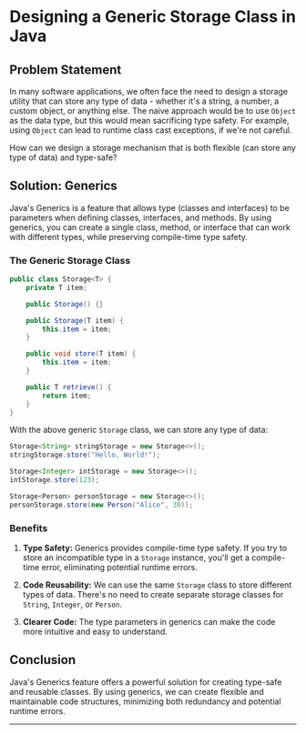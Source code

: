 # Designing a Generic Storage Class in Java

## Problem Statement

In many software applications, we often face the need to design a storage utility that can store any type of data - whether it's a string, a number, a custom object, or anything else. The naive approach would be to use `Object` as the data type, but this would mean sacrificing type safety. For example, using `Object` can lead to runtime class cast exceptions, if we're not careful. 

How can we design a storage mechanism that is both flexible (can store any type of data) and type-safe?

## Solution: Generics

Java's Generics is a feature that allows type (classes and interfaces) to be parameters when defining classes, interfaces, and methods. By using generics, you can create a single class, method, or interface that can work with different types, while preserving compile-time type safety.

### The Generic Storage Class

```java
public class Storage<T> {
    private T item;

    public Storage() {}

    public Storage(T item) {
        this.item = item;
    }

    public void store(T item) {
        this.item = item;
    }

    public T retrieve() {
        return item;
    }
}
```

With the above generic `Storage` class, we can store any type of data:

```java
Storage<String> stringStorage = new Storage<>();
stringStorage.store("Hello, World!");

Storage<Integer> intStorage = new Storage<>();
intStorage.store(123);

Storage<Person> personStorage = new Storage<>();
personStorage.store(new Person("Alice", 30));
```

### Benefits

1. **Type Safety:** Generics provides compile-time type safety. If you try to store an incompatible type in a `Storage` instance, you'll get a compile-time error, eliminating potential runtime errors.

2. **Code Reusability:** We can use the same `Storage` class to store different types of data. There's no need to create separate storage classes for `String`, `Integer`, or `Person`.

3. **Clearer Code:** The type parameters in generics can make the code more intuitive and easy to understand.

## Conclusion

Java's Generics feature offers a powerful solution for creating type-safe and reusable classes. By using generics, we can create flexible and maintainable code structures, minimizing both redundancy and potential runtime errors.

---

